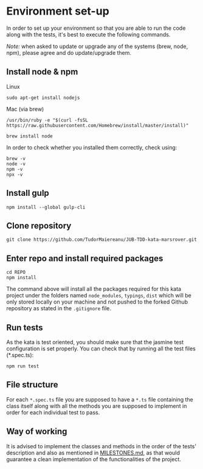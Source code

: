 # Environment set-up

In order to set up your environment so that you are able to run the code along with the tests, it's best to execute the following commands.

*Note:* when asked to update or upgrade any of the systems (brew, node, npm), please agree and do update/upgrade them.

## Install node & npm

Linux
```
sudo apt-get install nodejs
```

Mac (via brew)
```
/usr/bin/ruby -e "$(curl -fsSL https://raw.githubusercontent.com/Homebrew/install/master/install)"

brew install node
```

In order to check whether you installed them correctly, check using:
```
brew -v
node -v
npm -v
npx -v
```

## Install gulp

```
npm install --global gulp-cli
```

## Clone repository

```
git clone https://github.com/TudorMaiereanu/JUB-TDD-kata-marsrover.git
```

## Enter repo and install required packages

```
cd REPO
npm install
```

The command above will install all the packages required for this kata project under the folders named ```node_modules```, ```typings```, ```dist``` which will be only stored locally on your machine and not pushed to the forked Github repository as stated in the ```.gitignore``` file.

## Run tests

As the kata is test oriented, you should make sure that the jasmine test configuration is set properly. You can check that by running all the test files (*.spec.ts):

```
npm run test
```

## File structure

For each ```*.spec.ts``` file you are supposed to have a ```*.ts``` file containing the class itself along with all the methods you are supposed to implement in order for each individual test to pass.

## Way of working

It is advised to implement the classes and methods in the order of the tests' description and also as mentioned in [MILESTONES.md](https://github.com/TudorMaiereanu/JUB-TDD-kata-marsrover/blob/master/MILESTONES.md), as that would guarantee a clean implementation of the functionalities of the project. 
